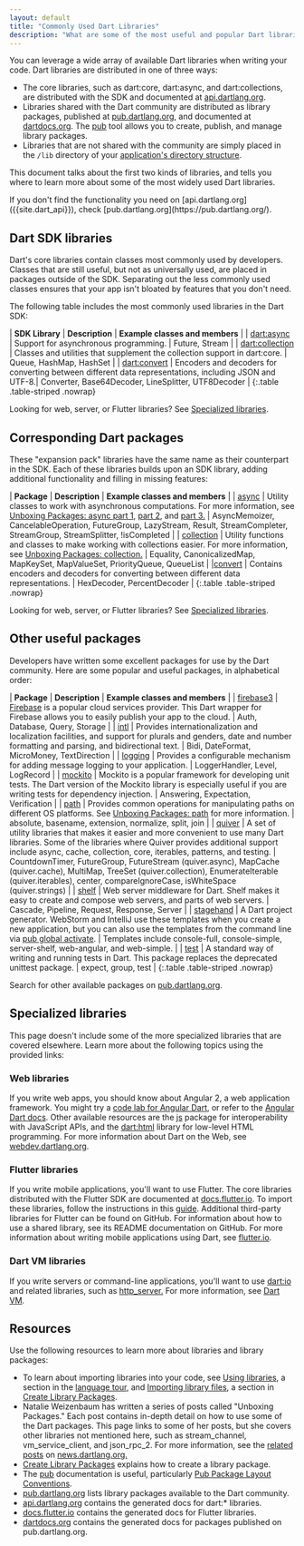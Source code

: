 ```yaml
---
layout: default
title: "Commonly Used Dart Libraries"
description: "What are some of the most useful and popular Dart libraries and where can you learn more?"
---
```


You can leverage a wide array of available Dart libraries when writing your code.
Dart libraries are distributed in one of three ways:

* The core libraries, such as dart:core, dart:async, and dart:collections,
  are distributed with the SDK and documented at [api.dartlang.org]({{site.dart_api}}).
* Libraries shared with the Dart community are distributed as library packages,
  published at [pub.dartlang.org](https://pub.dartlang.org/), and documented at
  [dartdocs.org](https://www.dartdocs.org/). The [pub](/tools/pub/) tool
  allows you to create, publish, and manage library packages.
* Libraries that are not shared with the community are simply placed in the
  `/lib` directory of your [application's directory
  structure](https://www.dartlang.org/tools/pub/package-layout#public-directories).

This document talks about the first two kinds of libraries,
and tells you where to learn more about some of the most widely used Dart libraries.

<aside class="alert alert-info" markdown="1">
If you don't find the functionality you need on [api.dartlang.org]({{site.dart_api}}),
check [pub.dartlang.org](https://pub.dartlang.org/).
</aside>

## Dart SDK libraries

Dart's core libraries contain classes most commonly used by developers.
Classes that are still useful, but not as universally used,
are placed in packages outside of the SDK.
Separating out the less commonly used classes ensures that your app
isn't bloated by features that you don't need.

The following table includes the most commonly used libraries in the Dart SDK:

| **SDK Library** | **Description** | **Example classes and members** |
| [dart:async](https://api.dartlang.org/stable/dart-async/dart-async-library.html) | Support for asynchronous programming. | Future, Stream |
| [dart:collection](https://api.dartlang.org/stable/dart-collection/dart-collection-library.html) | Classes and utilities that supplement the collection support in dart:core. | Queue, HashMap, HashSet |
| [dart:convert](https://api.dartlang.org/stable/dart-convert/dart-convert-library.html) | Encoders and decoders for converting between different data representations, including JSON and UTF-8.| Converter, Base64Decoder, LineSplitter, UTF8Decoder |
{:.table .table-striped .nowrap}

Looking for web, server, or Flutter libraries?
See [Specialized libraries](#specialized-libraries).

## Corresponding Dart packages

These "expansion pack" libraries have the same name as their counterpart in the SDK.
Each of these libraries builds upon an SDK library, adding
additional functionality and filling in missing features:

| **Package** | **Description** | **Example classes and members** |
| [async](https://www.dartdocs.org/documentation/async/latest/) | Utility classes to work with asynchronous computations. For more information, see [Unboxing Packages: async part 1](http://news.dartlang.org/2016/03/unboxing-packages-async-part-1.html), [part 2](http://news.dartlang.org/2016/03/unboxing-packages-async-part-2.html), and [part 3.](http://news.dartlang.org/2016/04/unboxing-packages-async-part-3.html) | AsyncMemoizer, CancelableOperation, FutureGroup, LazyStream, Result, StreamCompleter, StreamGroup, StreamSplitter, !isCompleted  |
| [collection](https://www.dartdocs.org/documentation/collection/latest) | Utility functions and classes to make working with collections easier. For more information, see [Unboxing Packages: collection.](http://news.dartlang.org/2016/01/unboxing-packages-collection.html) | Equality, CanonicalizedMap, MapKeySet, MapValueSet, PriorityQueue, QueueList |
|[convert](https://www.dartdocs.org/documentation/convert/latest/) | Contains encoders and decoders for converting between different data representations. | HexDecoder, PercentDecoder |
{:.table .table-striped .nowrap}

Looking for web, server, or Flutter libraries?
See [Specialized libraries](#specialized-libraries).

## Other useful packages

Developers have written some excellent packages for use by the
Dart community.  Here are some popular and useful packages,
in alphabetical order:

| **Package** | **Description** | **Example classes and members** |
| [firebase3](https://pub.dartlang.org/packages/firebase3) | [Firebase](https://firebase.google.com) is a popular cloud services provider.  This Dart wrapper for Firebase allows you to easily publish your app to the cloud. | Auth, Database, Query, Storage |
| [intl](https://pub.dartlang.org/packages/intl) | Provides internationalization and localization facilities, and support for plurals and genders, date and number formatting and parsing, and bidirectional text. | Bidi, DateFormat, MicroMoney, TextDirection |
| [logging](https://pub.dartlang.org/packages/logging) | Provides a configurable mechanism for adding message logging to your application. | LoggerHandler, Level, LogRecord |
| [mockito](https://pub.dartlang.org/packages/mockito) | Mockito is a popular framework for developing unit tests.  The Dart version of the Mockito library is especially useful if you are writing tests for dependency injection. | Answering, Expectation, Verification |
| [path](https://pub.dartlang.org/packages/path) | Provides common operations for manipulating paths on different OS platforms. See [Unboxing Packages: path](http://news.dartlang.org/2016/06/unboxing-packages-path.html) for more information. | absolute, basename, extension, normalize, split, join |
| [quiver](https://pub.dartlang.org/packages/quiver) | A set of utility libraries that makes it easier and more convenient to use many Dart libraries. Some of the libraries where Quiver provides additional support include async, cache, collection, core, iterables, patterns, and testing. | CountdownTimer, FutureGroup, FutureStream (quiver.async), MapCache (quiver.cache), MultiMap, TreeSet (quiver.collection), EnumerateIterable (quiver.iterables), center, compareIgnoreCase, isWhiteSpace (quiver.strings)  |
| [shelf](https://pub.dartlang.org/packages/shelf) | Web server middleware for Dart. Shelf makes it easy to create and compose web servers, and parts of web servers. | Cascade, Pipeline, Request, Response, Server |
| [stagehand](https://pub.dartlang.org/packages/stagehand) | A Dart project generator. WebStorm and IntelliJ use these templates when you create a new application, but you can also use the templates from the command line via [pub global activate](https://www.dartlang.org/tools/pub/cmd/pub-global). | Templates include console-full, console-simple, server-shelf, web-angular, and web-simple. |
| [test](https://pub.dartlang.org/packages/test) | A standard way of writing and running tests in Dart. This package replaces the deprecated unittest package. | expect, group, test |
{:.table .table-striped .nowrap}

Search for other available packages on [pub.dartlang.org](https://pub.dartlang.org/).

## Specialized libraries

This page doesn't include some of the more specialized libraries that are covered
elsewhere. Learn more about the following topics using the provided links:

### Web libraries

If you write web apps, you should know about Angular 2, a web application framework.
You might try a [code lab for Angular Dart](https://webdev.dartlang.org/codelabs/ng2),
or refer to the [Angular Dart docs](https://angular.io/docs/dart/latest/).
Other available resources are the
[js](https://www.dartdocs.org/documentation/js/latest) package
for interoperability with JavaScript APIs, and the
[dart:html](https://api.dartlang.org/stable/dart-html/dart-html-library.html)
library for low-level HTML programming.
For more information about Dart on the Web, see [webdev.dartlang.org]({{site.webdev}}).

### Flutter libraries

If you write mobile applications, you'll want to use Flutter.
The core libraries distributed with the Flutter SDK are documented at
[docs.flutter.io](http://docs.flutter.io/). To import these libraries,
follow the instructions in this
[guide](https://www.dartlang.org/tools/pub/get-started#importing-libraries-from-packages).
Additional third-party libraries for Flutter can be found on GitHub.
For information about how to use a shared library,
see its README documentation on GitHub.
For more information about writing mobile applications using Dart,
see [flutter.io]({{site.flutter}}).

### Dart VM libraries

If you write servers or command-line applications, you'll
want to use [dart:io](https://api.dartlang.org/stable/dart-io/dart-io-library.html)
and related libraries, such as
[http_server.](https://pub.dartlang.org/packages/http_server)
For more information, see [Dart VM](/dart-vm/).

## Resources

Use the following resources to learn more about libraries and library packages:

* To learn about importing libraries into your code, see
  [Using libraries](/guides/language/language-tour#libraries-and-visibility),
  a section in the [language tour](/guides/language/language-tour), and
  [Importing library
  files](/guides/libraries/create-library-packages#importing-library-files),
  a section in [Create Library Packages](/guides/libraries/create-library-packages).
* Natalie Weizenbaum has written a series of posts called "Unboxing Packages."
  Each post contains in-depth detail on how to use some of the Dart packages.
  This page links to some of her posts, but she covers other libraries
  not mentioned here, such as stream_channel, vm_service_client, and json_rpc_2.
  For more information,
  see the [related posts](http://news.dartlang.org/search/label/Unboxing%20Packages)
  on [news.dartlang.org.](http://news.dartlang.org/)
* [Create Library Packages](/guides/libraries/create-library-packages)
  explains how to create a library package.
* The [pub](/tools/pub) documentation is useful, particularly
  [Pub Package Layout Conventions](/tools/pub/package-layout).
* [pub.dartlang.org](https://pub.dartlang.org) lists library packages available
  to the Dart community.
* [api.dartlang.org]({{site.dart_api}}) contains the generated docs for dart:* libraries.
* [docs.flutter.io](http://docs.flutter.io/) contains the generated docs for Flutter
  libraries.
* [dartdocs.org](https://www.dartdocs.org/) contains the generated docs for
  packages published on pub.dartlang.org.

